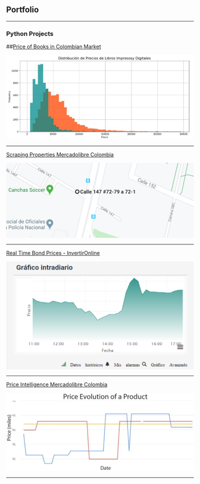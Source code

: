 ## Portfolio

---

### Python Projects 

##[Price of Books in Colombian Market](https://github.com/andjimbon/Scraping-Project-Price-of-Books/blob/master/Scraping%20Project%20-%20LibreriadelaU.ipynb)

<img src="images/Distribution.JPG?raw=true"/>

---
[Scraping Properties Mercadolibre Colombia](https://github.com/andjimbon/Mercadolibre-Property-Scrapy-Project/blob/master/Meli%20Property/property_meli.py)

<img src="images/Directions.PNG?raw=true"/>

---
[Real Time Bond Prices - InvertirOnline](https://github.com/andjimbon/Invertiroline-prices-real-time/blob/master/Chart%20bond%20prices%20-%20Invertironline.ipynb)

<img src="images/Chart.png?raw=true"/>

---
[Price Intelligence Mercadolibre Colombia](https://github.com/andjimbon/Mercadolibre-Tucarro-Project/blob/master/script-publication-series.ipynb)

<img src="images/Price.png?raw=true"/>

---





